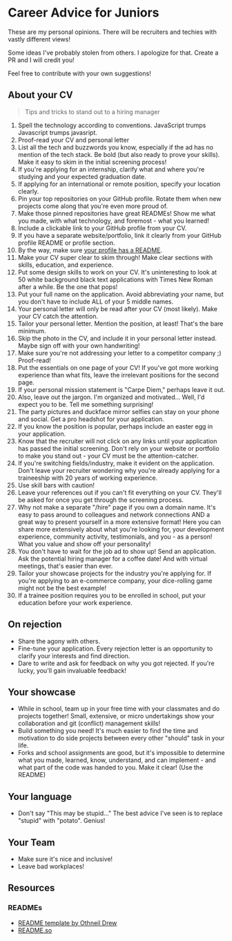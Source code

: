 # Career Advice for Juniors

These are my personal opinions. There will be recruiters and techies with vastly different views!

Some ideas I've probably stolen from others. I apologize for that. Create a PR and I will credit you!

Feel free to contribute with your own suggestions!

## About your CV
> Tips and tricks to stand out to a hiring manager

1. Spell the technology according to conventions. JavaScript trumps Javascript trumps javasript. 
2. Proof-read your CV and personal letter 
3. List all the tech and buzzwords you know, especially if the ad has no mention of the tech stack. Be bold (but also ready to prove your skills). Make it easy to skim in the initial screening process!
4. If you're applying for an internship, clarify what and where you're studying and your expected graduation date. 
5. If applying for an international or remote position, specify your location clearly. 
6. Pin your top repositories on your GitHub profile. Rotate them when new projects come along that you're even more proud of. 
7. Make those pinned repositories have great READMEs! Show me what you made, with what technology, and foremost - what you learned!
8. Include a clickable link to your GitHub profile from your CV. 
9. If you have a separate website/portfolio, link it clearly from your GitHub profile README or profile section. 
10. By the way, make sure [your profile has a README](https://docs.github.com/en/account-and-profile/setting-up-and-managing-your-github-profile/customizing-your-profile/managing-your-profile-readme). 
11. Make your CV super clear to skim through! Make clear sections with skills, education, and experience.
12. Put some design skills to work on your CV. It's uninteresting to look at 50 white background black text applications with Times New Roman after a while. Be the one that pops!
13. Put your full name on the application. Avoid abbreviating your name, but you don't have to include ALL of your 5 middle names. 
14. Your personal letter will only be read after your CV (most likely). Make your CV catch the attention. 
15. Tailor your personal letter. Mention the position, at least! That's the bare minimum. 
16. Skip the photo in the CV, and include it in your personal letter instead. Maybe sign off with your own handwriting!
17. Make sure you're not addressing your letter to a competitor company ;) Proof-read!
18. Put the essentials on one page of your CV! If you've got more working experience than what fits, leave the irrelevant positions for the second page. 
19. If your personal mission statement is "Carpe Diem," perhaps leave it out. 
20. Also, leave out the jargon. I'm organized and motivated… Well, I'd expect you to be. Tell me something surprising!
21. The party pictures and duckface mirror selfies can stay on your phone and social. Get a pro headshot for your application. 
22. If you know the position is popular, perhaps include an easter egg in your application. 
23. Know that the recruiter will not click on any links until your application has passed the initial screening. Don't rely on your website or portfolio to make you stand out - your CV must be the attention-catcher. 
24. If you're switching fields/industry, make it evident on the application. Don't leave your recruiter wondering why you're already applying for a traineeship with 20 years of working experience.
25. Use skill bars with caution!
26. Leave your references out if you can't fit everything on your CV. They'll be asked for once you get through the screening process. 
27. Why not make a separate "/hire" page if you own a domain name. It's easy to pass around to colleagues and network connections AND a great way to present yourself in a more extensive format! Here you can share more extensively about what you're looking for, your development experience, community activity, testimonials, and you - as a person! What you value and show off your personality!
28. You don't have to wait for the job ad to show up! Send an application. Ask the potential hiring manager for a coffee date! And with virtual meetings, that's easier than ever. 
29. Tailor your showcase projects for the industry you're applying for. If you're applying to an e-commerce company, your dice-rolling game might not be the best example!
30. If a trainee position requires you to be enrolled in school, put your education before your work experience.

## On rejection

- Share the agony with others.
- Fine-tune your application. Every rejection letter is an opportunity to clarify your interests and find direction.
- Dare to write and ask for feedback on why you got rejected. If you're lucky, you'll gain invaluable feedback!

## Your showcase
- While in school, team up in your free time with your classmates and do projects together! Small, extensive, or micro undertakings show your collaboration and git (conflict) management skills!
- Build something you need! It's much easier to find the time and motivation to do side projects between every other "should" task in your life.
- Forks and school assignments are good, but it's impossible to determine what you made, learned, know, understand, and can implement - and what part of the code was handed to you. Make it clear! (Use the README)

## Your language
- Don't say "This may be stupid…" The best advice I've seen is to replace "stupid" with "potato". Genius!

## Your Team
- Make sure it's nice and inclusive!
- Leave bad workplaces!

## Resources
### READMEs
- [README template by Othneil Drew](https://github.com/othneildrew/Best-README-Template/blob/master/BLANK_README.md)
- [README.so](https://readme.so/)
